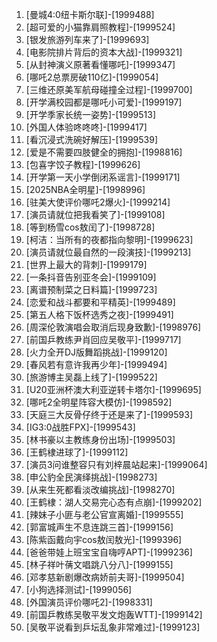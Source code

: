 
1. [曼城4:0纽卡斯尔联]-[1999488]
1. [超可爱的小猫靠肩照教程]-[1999524]
1. [银发旅游列车来了]-[1999693]
1. [电影院排片背后的资本大战]-[1999321]
1. [从封神演义原著看懂哪吒]-[1999347]
1. [哪吒2总票房破110亿]-[1999054]
1. [三维还原美军航母碰撞全过程]-[1999700]
1. [开学满校园都是哪吒小可爱]-[1999197]
1. [开学季家长统一姿势]-[1999513]
1. [外国人体验咚咚咚]-[1999417]
1. [看沉浸式洗碗好解压]-[1999539]
1. [爱是不需要四肢健全的拥抱]-[1998816]
1. [包喜字饺子教程]-[1999626]
1. [开学第一天小学倒闭系谣言]-[1999171]
1. [2025NBA全明星]-[1998996]
1. [驻美大使评价哪吒2爆火]-[1999214]
1. [演员请就位把我看笑了]-[1999108]
1. [等到杨雪cos敖闰了]-[1998728]
1. [柯洁：当所有的夜都指向黎明]-[1999623]
1. [演员请就位最自然的一段演技]-[1999213]
1. [世界上最大的背刺]-[1999179]
1. [一条抖音告别亚冬会]-[1999109]
1. [离谱预制菜之日料篇]-[1999723]
1. [恋爱和战斗都要和平精英]-[1999489]
1. [第五人格下饭杯选秀之夜]-[1999491]
1. [周深伦敦演唱会取消后现身致歉]-[1998976]
1. [前国乒教练尹肖回应吴敬平]-[1999717]
1. [火力全开DJ版舞蹈挑战]-[1999120]
1. [春风若有意许我再少年]-[1999494]
1. [旅游博主吴磊上线了]-[1999522]
1. [U20亚洲杯澳大利亚逆转卡塔尔]-[1999695]
1. [哪吒2全明星阵容大模仿]-[1998592]
1. [天庭三大反骨仔终于还是来了]-[1999593]
1. [IG3:0战胜FPX]-[1999543]
1. [林书豪以主教练身份出场]-[1999503]
1. [王鹤棣进球了]-[1999112]
1. [演员3问谁整容只有刘梓晨站起来]-[1999064]
1. [申公豹全民演绎挑战]-[1998273]
1. [从来生死都看淡改编挑战]-[1998270]
1. [王鹤棣：湖人交易完心态有点崩]-[1999202]
1. [辣妹子小匪与老公官宣离婚]-[1999555]
1. [郭富城声生不息连跳三首]-[1999156]
1. [陈紫函戴向宇cos敖闰敖光]-[1999396]
1. [爸爸带娃上班宝宝自嗨哼APT]-[1999236]
1. [林子祥叶蒨文唱跳八分八]-[1999155]
1. [邓孝慈新剧爆改病娇前夫哥]-[1999504]
1. [小狗选择测试]-[1999056]
1. [外国演员评价哪吒2]-[1998331]
1. [前国乒教练吴敬平发文炮轰WTT]-[1999142]
1. [吴敬平说看到乒坛乱象非常难过]-[1999123]